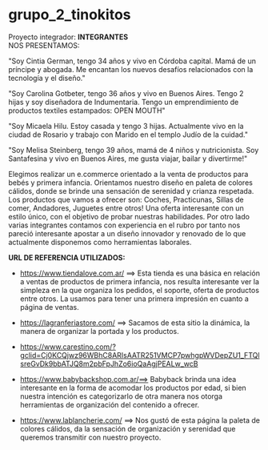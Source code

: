 # grupo_2_tinokitos
Proyecto integrador:
**INTEGRANTES**  
NOS PRESENTAMOS: 

"Soy Cintia German, tengo 34 años y vivo en Córdoba capital. Mamá de un príncipe y abogada. Me encantan los nuevos desafíos relacionados con la  tecnología y el diseño."

"Soy Carolina Gotbeter, tengo 36 años y vivo en Buenos Aires. Tengo 2 hijas y soy diseñadora de Indumentaria. Tengo un emprendimiento de productos textiles estampados: OPEN MOUTH"

"Soy Micaela Hilu. Estoy casada y tengo 3 hijas. Actualmente vivo en la ciudad de Rosario y trabajo con Marido en el templo Judío de la cuidad."

"Soy Melisa Steinberg, tengo 39 años, mamá de 4 niños y nutricionista. Soy Santafesina y vivo en Buenos Aires, me gusta viajar, bailar y divertirme!"


Elegimos realizar un e.commerce orientado a la venta de productos para bebés y primera infancia. 
Orientamos nuestro diseño en paleta de colores cálidos, donde se brinde una sensación de serenidad y crianza respetada. 
Los productos que vamos a ofrecer son:  Coches, Practicunas, Sillas de comer, Andadores, Juguetes entre otros!
Una oferta interesante con un estilo único, con el objetivo de probar nuestras habilidades.
Por otro lado varias integrantes contamos con experiencia en el rubro por tanto nos pareció interesante apostar a un diseño innovador y renovado de lo que actualmente disponemos como herramientas laborales.

**URL DE REFERENCIA UTILIZADOS:**

- https://www.tiendalove.com.ar/ ==> Esta tienda es una básica en relación a ventas de productos de primera infancia, nos resulta interesante ver la simpleza en la que organiza los pedidos, el soporte, oferta de productos entre otros. La usamos para tener una primera impresión en cuanto a página de ventas.

- https://lagranferiastore.com/ ==> Sacamos de esta sitio la dinámica, la manera de organizar la portada y los productos.

- https://www.carestino.com/?gclid=Cj0KCQjwz96WBhC8ARIsAATR251VMCP7pwhgpWVDepZU1_FTQlsreGvDk9bbATJQ8m2pbFpJhZo6ioQaAgjPEALw_wcB

- https://www.babybackshop.com.ar/==> Babyback brinda una idea interesante en la forma de acomodar los productos por edad, si bien nuestra intención es categorizarlo de otra manera nos otorga herramientas de organización del contenido a ofrecer.

- https://www.lablancherie.com/ ==> Nos gustó de esta página la paleta de colores cálidos, da la sensación de organización y serenidad que queremos transmitir con nuestro proyecto.


